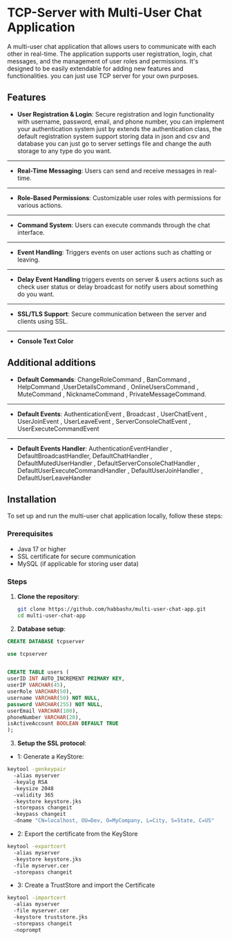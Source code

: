 # TCP-Server with Multi-User Chat Application 

A multi-user chat application that allows users to communicate with each other in real-time. The application supports user registration, login, chat messages, and the management of user roles and permissions. It's designed to be easily extendable for adding new features and functionalities.
you can just use TCP server for your own purposes.
## Features

- **User Registration & Login**: Secure registration and login functionality with username, password, email, and phone number, you can implement your authentication system just by extends the authentication class, the default registration system support storing data in json and csv and database you can just go to server settings file and change the auth storage to any type do you want.
--- 
- **Real-Time Messaging**: Users can send and receive messages in real-time.
--- 
- **Role-Based Permissions**: Customizable user roles with permissions for various actions.
---
- **Command System**: Users can execute commands through the chat interface.
--- 
- **Event Handling**: Triggers events on user actions such as chatting or leaving.
--- 
- **Delay Event Handling** triggers events on server & users actions such as check user status or delay broadcast for notify users about something do you want. 
---
- **SSL/TLS Support**: Secure communication between the server and clients using SSL.
---
- **Console Text Color**

## Additional additions
- **Default Commands**: ChangeRoleCommand , BanCommand , HelpCommand ,UserDetailsCommand , OnlineUsersCommand , MuteCommand , NicknameCommand , PrivateMessageCommand.
---
- **Default Events**: AuthenticationEvent , Broadcast , UserChatEvent , UserJoinEvent , UserLeaveEvent , ServerConsoleChatEvent , UserExecuteCommandEvent
---
- **Default Events Handler**: AuthenticationEventHandler , DefaultBroadcastHandler, DefaultChatHandler , DefaultMutedUserHandler , DefaultServerConsoleChatHandler , DefaultUserExecuteCommandHandler , DefaultUserJoinHandler , DefaultUserLeaveHandler

## Installation

To set up and run the multi-user chat application locally, follow these steps:

### Prerequisites

- Java 17 or higher
- SSL certificate for secure communication
- MySQL (if applicable for storing user data)

### Steps

1. **Clone the repository**:

   ```bash
   git clone https://github.com/habbashx/multi-user-chat-app.git
   cd multi-user-chat-app 
    ```
2. **Database setup**:
```sql
CREATE DATABASE tcpserver

use tcpserver


CREATE TABLE users (
userID INT AUTO_INCREMENT PRIMARY KEY,
userIP VARCHAR(45),
userRole VARCHAR(50),
username VARCHAR(50) NOT NULL,
password VARCHAR(255) NOT NULL,
userEmail VARCHAR(100),
phoneNumber VARCHAR(20),
isActiveAccount BOOLEAN DEFAULT TRUE
);
```

3. **Setup the SSL protocol**: 
- 1: Generate a KeyStore:
```bash 
keytool -genkeypair 
  -alias myserver 
  -keyalg RSA 
  -keysize 2048 
  -validity 365 
  -keystore keystore.jks 
  -storepass changeit 
  -keypass changeit 
  -dname "CN=localhost, OU=Dev, O=MyCompany, L=City, S=State, C=US"
```
- 2: Export the certificate from the KeyStore
```bash 
keytool -exportcert 
  -alias myserver 
  -keystore keystore.jks 
  -file myserver.cer 
  -storepass changeit
```
- 3: Create a TrustStore and import the Certificate
```bash 
keytool -importcert 
  -alias myserver 
  -file myserver.cer 
  -keystore truststore.jks 
  -storepass changeit 
  -noprompt
```


